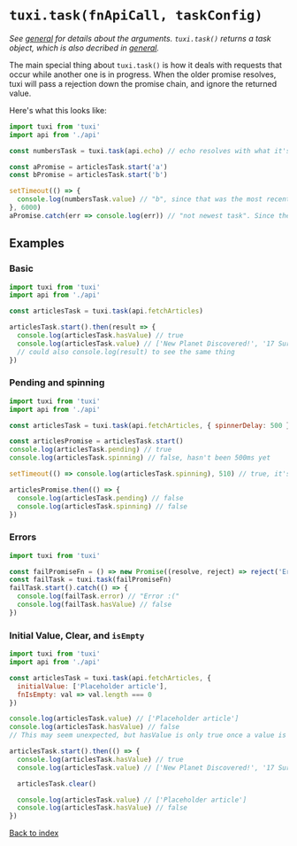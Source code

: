 # `tuxi.task(fnApiCall, taskConfig)`

_See [general](general.md) for details about the arguments. `tuxi.task()` returns a task object, which is also decribed in [general](general.md)._

The main special thing about `tuxi.task()` is how it deals with requests that occur while another one is in progress. When the older promise resolves, tuxi will pass a rejection down the promise chain, and ignore the returned value.

Here's what this looks like:

```js
import tuxi from 'tuxi'
import api from './api'

const numbersTask = tuxi.task(api.echo) // echo resolves with what it's given after 5 seconds.

const aPromise = articlesTask.start('a')
const bPromise = articlesTask.start('b')

setTimeout(() => {
  console.log(numbersTask.value) // "b", since that was the most recent request
}, 6000)
aPromise.catch(err => console.log(err)) // "not newest task". Since the "a" task was overrridden by the "b" task, the "a" promise is rejected.
```

## Examples

### Basic

```js
import tuxi from 'tuxi'
import api from './api'

const articlesTask = tuxi.task(api.fetchArticles)

articlesTask.start().then(result => {
  console.log(articlesTask.hasValue) // true
  console.log(articlesTask.value) // ['New Planet Discovered!', '17 Surprising Superfoods!', ...]
  // could also console.log(result) to see the same thing
})
```

### Pending and spinning

```js
import tuxi from 'tuxi'
import api from './api'

const articlesTask = tuxi.task(api.fetchArticles, { spinnerDelay: 500 })

const articlesPromise = articlesTask.start()
console.log(articlesTask.pending) // true
console.log(articlesTask.spinning) // false, hasn't been 500ms yet

setTimeout(() => console.log(articlesTask.spinning), 510) // true, it's been more than 500ms. Pending will also still be true.

articlesPromise.then(() => {
  console.log(articlesTask.pending) // false
  console.log(articlesTask.spinning) // false
})
```

### Errors

```js
import tuxi from 'tuxi'

const failPromiseFn = () => new Promise((resolve, reject) => reject('Error :('))
const failTask = tuxi.task(failPromiseFn)
failTask.start().catch(() => {
  console.log(failTask.error) // "Error :("
  console.log(failTask.hasValue) // false
})
```

### Initial Value, Clear, and `isEmpty`

```js
import tuxi from 'tuxi'
import api from './api'

const articlesTask = tuxi.task(api.fetchArticles, {
  initialValue: ['Placeholder article'],
  fnIsEmpty: val => val.length === 0
})

console.log(articlesTask.value) // ['Placeholder article']
console.log(articlesTask.hasValue) // false
// This may seem unexpected, but hasValue is only true once a value is actually fetched. If you think this shouldn't be the case, feel free to create an issue.

articlesTask.start().then(() => {
  console.log(articlesTask.hasValue) // true
  console.log(articlesTask.value) // ['New Planet Discovered!', '17 Surprising Superfoods!', ...]

  articlesTask.clear()

  console.log(articlesTask.value) // ['Placeholder article']
  console.log(articlesTask.hasValue) // false
})
```

[Back to index](readme.md)